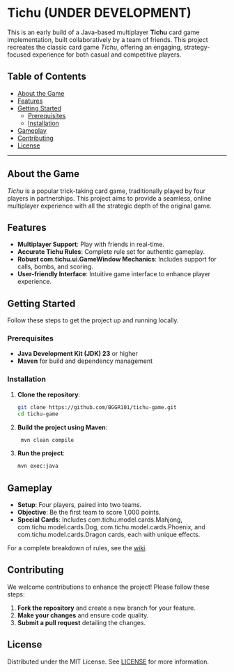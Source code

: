 # Tichu (UNDER DEVELOPMENT)

This is an early build of a Java-based multiplayer **Tichu** card game implementation, built collaboratively by a team of friends. This project recreates the classic card game *Tichu*, offering an engaging, strategy-focused experience for both casual and competitive players.

## Table of Contents
- [About the Game](#about-the-game)
- [Features](#features)
- [Getting Started](#getting-started)
  - [Prerequisites](#prerequisites)
  - [Installation](#installation)
- [Gameplay](#gameplay)
- [Contributing](#contributing)
- [License](#license)
  
---

## About the Game

*Tichu* is a popular trick-taking card game, traditionally played by four players in partnerships. This project aims to provide a seamless, online multiplayer experience with all the strategic depth of the original game.

## Features
- **Multiplayer Support**: Play with friends in real-time.
- **Accurate Tichu Rules**: Complete rule set for authentic gameplay.
- **Robust com.tichu.ui.GameWindow Mechanics**: Includes support for calls, bombs, and scoring.
- **User-friendly Interface**: Intuitive game interface to enhance player experience.
  
## Getting Started

Follow these steps to get the project up and running locally.

### Prerequisites

- **Java Development Kit (JDK) 23** or higher
- **Maven** for build and dependency management

### Installation

1. **Clone the repository**:
   ```bash
   git clone https://github.com/BGGR101/tichu-game.git
   cd tichu-game
   ```
2. **Build the project using Maven**:
   ```bash
    mvn clean compile
    ```
3. **Run the project**:
    ```bash
    mvn exec:java
    ```

## Gameplay
- **Setup**: Four players, paired into two teams.
- **Objective**: Be the first team to score 1,000 points.
- **Special Cards**: Includes com.tichu.model.cards.Mahjong, com.tichu.model.cards.Dog, com.tichu.model.cards.Phoenix, and com.tichu.model.cards.Dragon cards, each with unique effects.

For a complete breakdown of rules, see the [wiki](https://en.namu.wiki/w/%ED%8B%B0%EC%B8%84).

## Contributing
We welcome contributions to enhance the project! Please follow these steps:
1. **Fork the repository** and create a new branch for your feature.
2. **Make your changes** and ensure code quality.
3. **Submit a pull request** detailing the changes.

## License
Distributed under the MIT License. See [LICENSE](https://raw.githubusercontent.com/BGGR101/tichu-game/refs/heads/master/LICENSE) for more information.
